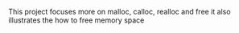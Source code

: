 This project focuses more on malloc, calloc, realloc and free
it also illustrates the how to free memory space
